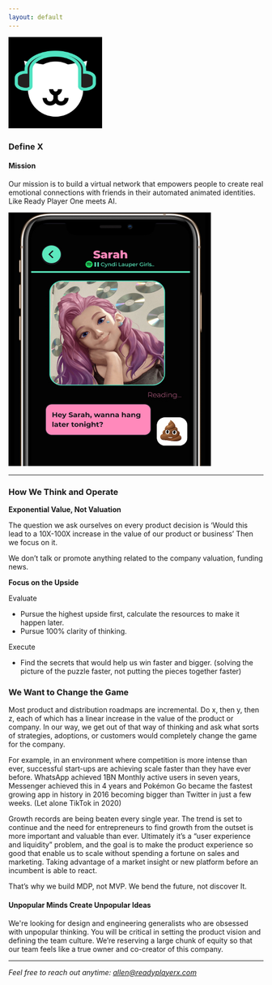 ```yaml
---
layout: default
---
```


<img src="images/icon-AppStore.png" alt="sample image" width="185" height="180">


### Define X 

#### Mission

Our mission is to build a virtual network that empowers people to create real emotional connections with friends in their automated animated identities. Like Ready Player One meets AI.

<img src="images/screen.png" alt="sample image" width="400" height="500">

---

### How We Think and Operate

**Exponential Value, Not Valuation**

The question we ask ourselves on every product decision is ‘Would this lead to a 10X-100X increase in the value of our product or business’ Then we focus on it.

We don’t talk or promote anything related to the company valuation, funding news.

**Focus on the Upside**

Evaluate

- Pursue the highest upside first, calculate the resources to make it happen later.
- Pursue 100% clarity of thinking.

Execute

- Find the secrets that would help us win faster and bigger. (solving the picture of the puzzle faster, not putting the pieces together faster)

### We Want to Change the Game

Most product and distribution roadmaps are incremental. Do x, then y, then z, each of which has a linear increase in the value of the product or company. In our way, we get out of that way of thinking and ask what sorts of strategies, adoptions, or customers would completely change the game for the company.

For example, in an environment where competition is more intense than ever, successful start-ups are achieving scale faster than they have ever before. WhatsApp achieved 1BN Monthly active users in seven years, Messenger achieved this in 4 years and Pokémon Go became the fastest growing app in history in 2016 becoming bigger than Twitter in just a few weeks. (Let alone TikTok in 2020)

Growth records are being beaten every single year. The trend is set to continue and the need for entrepreneurs to find growth from the outset is more important and valuable than ever. Ultimately it’s a “user experience and liquidity” problem, and the goal is to make the product experience so good that enable us to scale without spending a fortune on sales and marketing. Taking advantage of a market insight or new platform before an incumbent is able to react.

That’s why we build MDP, not MVP. We bend the future, not discover It.


#### Unpopular Minds Create Unpopular Ideas

We're looking for design and engineering generalists who are obsessed with unpopular thinking. You will be critical in setting the product vision and defining the team culture. We’re reserving a large chunk of equity so that our team feels like a true owner and co-creator of this company.

---

*Feel free to reach out anytime: [allen@readyplayerx.com](mailto:allen@readyplayerx.com)*


